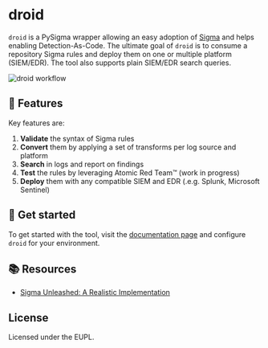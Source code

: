 # droid

`droid` is a PySigma wrapper allowing an easy adoption of [Sigma](https://sigmahq.io/) and helps enabling Detection-As-Code. The ultimate goal of `droid` is to consume a repository Sigma rules and deploy them on one or multiple platform (SIEM/EDR). The tool also supports plain SIEM/EDR search queries.

![droid workflow](./resources/droid_workflow.png)

## 🚀 Features

Key features are:

1. **Validate** the syntax of Sigma rules
2. **Convert** them by applying a set of transforms per log source and platform
3. **Search** in logs and report on findings
4. **Test** the rules by leveraging Atomic Red Team™ (work in progress)
5. **Deploy** them with any compatible SIEM and EDR (.e.g. Splunk, Microsoft Sentinel)

## 🚂 Get started

To get started with the tool, visit the [documentation page](https://certeu.github.io/droid-docs/getting-started/) and configure `droid` for your environment.

## 📚 Resources

- [Sigma Unleashed: A Realistic Implementation](https://www.first.org/resources/papers/conf2024/1315-1350-Sigma-Unleashed-Mathieu-Le-Cleach.pdf)

## License

Licensed under the EUPL.
